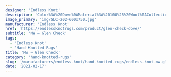 ```yaml
---
designer: 'Endless Knot'
description: 'Color%3A%20Dove%0AMaterial%3A%20100%25%20Wool%0ACollection%3A%20Hand-Knotted%20Collection'
image_primary: 'img/GLC-202-600x750.jpg'
manufacturer: 'Endless Knot'
href: 'https://endlessknotrugs.com/product/glen-check-dove/'
subtitle: 'MW – Glen Check'
tags:
  - 'Endless Knot'
  - 'Hand-Knotted Rugs'
title: 'Mw – Glen Check'
category: 'hand-knotted-rugs'
slug: '/manufacturers/endless-knot/hand-knotted-rugs/endless-knot-mw-glen-check'
date: '2021-02-17'
---
```

